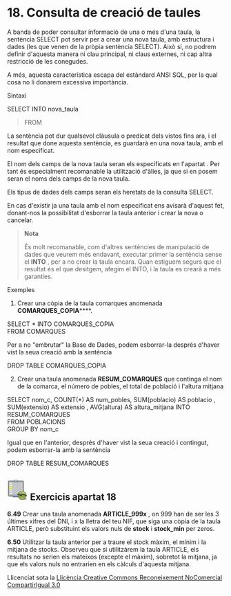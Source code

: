 
# 18\. Consulta de creació de taules

A banda de poder consultar informació de una o més d'una taula, la sentència
SELECT pot servir per a crear una nova taula, amb estructura i dades (les que
venen de la pròpia sentència SELECT). Això sí, no podrem definir d'aquesta
manera ni clau principal, ni claus externes, ni cap altra restricció de les
conegudes.

A més, aquesta característica escapa del estàndard ANSI SQL, per la qual cosa
no li donarem excessiva importància.

Sintaxi

SELECT <columnes> INTO nova_taula  

> FROM <taules>

La sentència pot dur qualsevol clàusula o predicat dels vistos fins ara, i el
resultat que done aquesta sentència, es guardarà en una nova taula, amb el nom
especificat.

El nom dels camps de la nova taula seran els especificats en l'apartat
<columnes>. Per tant és especialment recomanable la utilització d'àlies, ja
que si en posem seran el noms dels camps de la nova taula.

Els tipus de dades dels camps seran els heretats de la consulta SELECT.

En cas d'existir ja una taula amb el nom especificat ens avisarà d'aquest fet,
donant-nos la possibilitat d'esborrar la taula anterior i crear la nova o
cancelar.

> **Nota**
>
> És molt recomanable, com d'altres sentències de manipulació de dades que
> veurem més endavant, executar primer la sentència sense el **INTO** , per a
> no crear la taula encara. Quan estiguem segurs que el resultat és el que
> desitgem, afegim el INTO, i la taula es crearà a més garanties.

Exemples

  1. Crear una còpia de la taula comarques anomenada **COMARQUES_COPIA******.

SELECT * INTO COMARQUES_COPIA  
FROM COMARQUES

Per a no "embrutar" la Base de Dades, podem esborrar-la després d'haver vist
la seua creació amb la sentència

DROP TABLE COMARQUES_COPIA

  2. Crear una taula anomenada **RESUM_COMARQUES** que continga el nom de la comarca, el número de pobles, el total de població i l'altura mitjana

SELECT nom_c, COUNT(*) AS num_pobles, SUM(poblacio) AS poblacio ,
SUM(extensio) AS extensio , AVG(altura) AS altura_mitjana INTO RESUM_COMARQUES  
FROM POBLACIONS  
GROUP BY nom_c

Igual que en l'anterior, després d'haver vist la seua creació i contingut,
podem esborrar-la amb la sentència

DROP TABLE RESUM_COMARQUES


## ![](icon_activity.gif) Exercicis apartat 18

**6.49** Crear una taula anomenada **ARTICLE_999x** , on 999 han de ser les 3
últimes xifres del DNI, i x la lletra del teu NIF, que siga una còpia de la
taula ARTICLE, però substituint els valors nuls de **stock** i **stock_min**
per zeros.

**6.50** Utilitzar la taula anterior per a traure el stock màxim, el mínim i
la mitjana de stocks. Observeu que si utilitzàrem la taula ARTICLE, els
resultats no serien els mateixos (excepte el màxim), sobretot la mitjana, ja
que els valors nuls no entrarien en els càlculs d'aquesta mitjana.

Llicenciat sota la  [Llicència Creative Commons Reconeixement NoComercial
CompartirIgual 3.0](http://creativecommons.org/licenses/by-nc-sa/3.0/)


